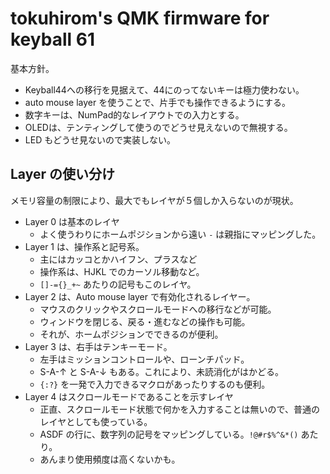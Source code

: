 # tokuhirom's QMK firmware for keyball 61

基本方針。

- Keyball44への移行を見据えて、44にのってないキーは極力使わない。
- auto mouse layer を使うことで、片手でも操作できるようにする。
- 数字キーは、NumPad的なレイアウトでの入力とする。
- OLEDは、テンティングして使うのでどうせ見えないので無視する。
- LED もどうせ見ないので実装しない。

## Layer の使い分け

メモリ容量の制限により、最大でもレイヤが５個しか入らないのが現状。

 - Layer 0 は基本のレイヤ
   - よく使うわりにホームポジションから遠い `-` は親指にマッピングした。
 - Layer 1 は、操作系と記号系。
 	- 主にはカッコとかハイフン、プラスなど
	- 操作系は、HJKL でのカーソル移動など。
	- `[]-={}_+~` あたりの記号もこのレイヤ。
- Layer 2 は、Auto mouse layer で有効化されるレイヤー。
	- マウスのクリックやスクロールモードへの移行などが可能。
	- ウィンドウを閉じる、戻る・進むなどの操作も可能。
	- それが、ホームポジションでできるのが便利。
- Layer 3 は、右手はテンキーモード。
	- 左手はミッションコントロールや、ローンチパッド。
	- S-A-↑ と S-A-↓ もある。これにより、未読消化がはかどる。
	- `{:?}` を一発で入力できるマクロがあったりするのも便利。
- Layer 4 はスクロールモードであることを示すレイヤ
	- 正直、スクロールモード状態で何かを入力することは無いので、普通のレイヤとしても使っている。
	- ASDF の行に、数字列の記号をマッピングしている。`!@#r$%^&*()` あたり。
	- あんまり使用頻度は高くないかも。

